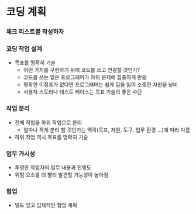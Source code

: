 # 코딩 계획

### 체크 리스트를 작성하자

### 코딩 작업 설계
 - 목표를 명확히 기술
   - 어떤 가치를 구현하기 위해 코드를 쓰고 연결할 것인가?
   - 코드를 쓰는 일은 프로그래머가 하위 문제에 집중하게 만듦
   - 명확한 이정표가 없다면 프로그래머는 쉽게 길을 잃어 소중한 자원을 낭비
   - 사용자 스토리나 테스트 케이스는 목표 기술의 좋은 수단

### 작업 분리
   - 전체 작업을 하위 작업으로 분리
     - 얼마나 작게 분리 할 것인가는 맥락(목표, 자원, 도구, 업무 환경 ...)에 따라 다름
   - 하위 작업 역시 목표를 명확히 기술

### 업무 가시성
   - 투명한 작업자의 업무 내용과 진행도
   - 위험 요소를 더 빨리 발견할 가능성이 높아짐

### 협업
  - 밀도 있고 입체적인 협업 계획

